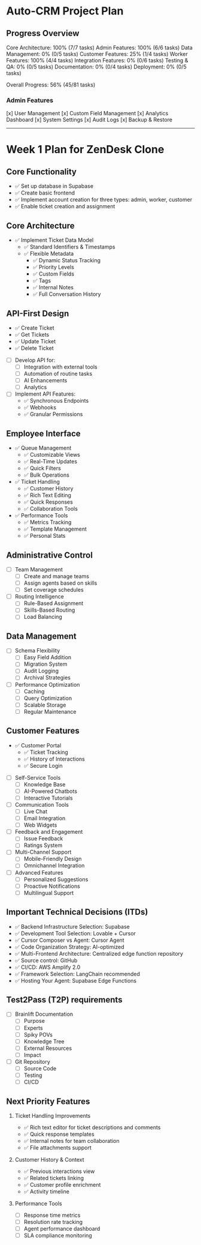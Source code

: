 # Auto-CRM Project Plan

## Progress Overview

Core Architecture: 100% (7/7 tasks)
Admin Features: 100% (6/6 tasks)
Data Management: 0% (0/5 tasks)
Customer Features: 25% (1/4 tasks)
Worker Features: 100% (4/4 tasks)
Integration Features: 0% (0/6 tasks)
Testing & QA: 0% (0/5 tasks)
Documentation: 0% (0/4 tasks)
Deployment: 0% (0/5 tasks)

Overall Progress: 56% (45/81 tasks)

### Admin Features
[x] User Management
[x] Custom Field Management
[x] Analytics Dashboard
[x] System Settings
[x] Audit Logs
[x] Backup & Restore

---

# Week 1 Plan for ZenDesk Clone

## Core Functionality

- ✅ Set up database in Supabase
- ✅ Create basic frontend
- ✅ Implement account creation for three types: admin, worker, customer
- ✅ Enable ticket creation and assignment

## Core Architecture

- ✅ Implement Ticket Data Model
  - ✅ Standard Identifiers & Timestamps
  - ✅ Flexible Metadata
    - ✅ Dynamic Status Tracking
    - ✅ Priority Levels
    - ✅ Custom Fields
    - ✅ Tags
    - ✅ Internal Notes
    - ✅ Full Conversation History

## API-First Design

- ✅ Create Ticket
- ✅ Get Tickets
- ✅ Update Ticket
- ✅ Delete Ticket
- [ ] Develop API for:
  - [ ] Integration with external tools
  - [ ] Automation of routine tasks
  - [ ] AI Enhancements
  - [ ] Analytics
- [ ] Implement API Features:
  - ✅ Synchronous Endpoints
  - ✅ Webhooks
  - ✅ Granular Permissions

## Employee Interface

- ✅ Queue Management
  - ✅ Customizable Views
  - ✅ Real-Time Updates
  - ✅ Quick Filters
  - ✅ Bulk Operations
- ✅ Ticket Handling
  - ✅ Customer History
  - ✅ Rich Text Editing
  - ✅ Quick Responses
  - ✅ Collaboration Tools
- ✅ Performance Tools
  - ✅ Metrics Tracking
  - ✅ Template Management
  - ✅ Personal Stats

## Administrative Control

- [ ] Team Management
  - [ ] Create and manage teams
  - [ ] Assign agents based on skills
  - [ ] Set coverage schedules
- [ ] Routing Intelligence
  - [ ] Rule-Based Assignment
  - [ ] Skills-Based Routing
  - [ ] Load Balancing

## Data Management

- [ ] Schema Flexibility
  - [ ] Easy Field Addition
  - [ ] Migration System
  - [ ] Audit Logging
  - [ ] Archival Strategies
- [ ] Performance Optimization
  - [ ] Caching
  - [ ] Query Optimization
  - [ ] Scalable Storage
  - [ ] Regular Maintenance

## Customer Features

- ✅ Customer Portal
  - ✅ Ticket Tracking
  - ✅ History of Interactions
  - ✅ Secure Login
- [ ] Self-Service Tools
  - [ ] Knowledge Base
  - [ ] AI-Powered Chatbots
  - [ ] Interactive Tutorials
- [ ] Communication Tools
  - [ ] Live Chat
  - [ ] Email Integration
  - [ ] Web Widgets
- [ ] Feedback and Engagement
  - [ ] Issue Feedback
  - [ ] Ratings System
- [ ] Multi-Channel Support
  - [ ] Mobile-Friendly Design
  - [ ] Omnichannel Integration
- [ ] Advanced Features
  - [ ] Personalized Suggestions
  - [ ] Proactive Notifications
  - [ ] Multilingual Support

## Important Technical Decisions (ITDs)

- ✅ Backend Infrastructure Selection: Supabase
- ✅ Development Tool Selection: Lovable + Cursor
- ✅ Cursor Composer vs Agent: Cursor Agent
- ✅ Code Organization Strategy: AI-optimized
- ✅ Multi-Frontend Architecture: Centralized edge function repository
- ✅ Source control: GitHub
- ✅ CI/CD: AWS Amplify 2.0
- ✅ Framework Selection: LangChain recommended
- ✅ Hosting Your Agent: Supabase Edge Functions

## Test2Pass (T2P) requirements

- [ ] Brainlift Documentation
  - [ ] Purpose
  - [ ] Experts
  - [ ] Spiky POVs
  - [ ] Knowledge Tree
  - [ ] External Resources
  - [ ] Impact
- [ ] Git Repository
  - [ ] Source Code
  - [ ] Testing
  - [ ] CI/CD

## Next Priority Features

1. Ticket Handling Improvements
   - ✅ Rich text editor for ticket descriptions and comments
   - ✅ Quick response templates
   - ✅ Internal notes for team collaboration
   - ✅ File attachments support

2. Customer History & Context
   - ✅ Previous interactions view
   - ✅ Related tickets linking
   - ✅ Customer profile enrichment
   - ✅ Activity timeline

3. Performance Tools
   - [ ] Response time metrics
   - [ ] Resolution rate tracking
   - [ ] Agent performance dashboard
   - [ ] SLA compliance monitoring